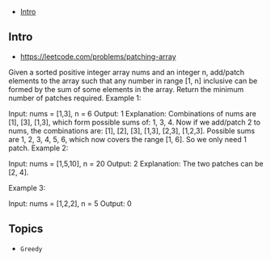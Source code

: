 - [Intro](#intro)

## Intro

- https://leetcode.com/problems/patching-array

Given a sorted positive integer array nums and an integer n, add/patch elements to the array such that any number in range [1, n] inclusive can be formed by the sum of some elements in the array. Return the minimum number of patches required.
Example 1:

Input: nums = [1,3], n = 6
Output: 1 
Explanation:
Combinations of nums are [1], [3], [1,3], which form possible sums of: 1, 3, 4.
Now if we add/patch 2 to nums, the combinations are: [1], [2], [3], [1,3], [2,3], [1,2,3].
Possible sums are 1, 2, 3, 4, 5, 6, which now covers the range [1, 6].
So we only need 1 patch.
Example 2:

Input: nums = [1,5,10], n = 20
Output: 2
Explanation: The two patches can be [2, 4].

Example 3:

Input: nums = [1,2,2], n = 5
Output: 0


## Topics

- `Greedy`


